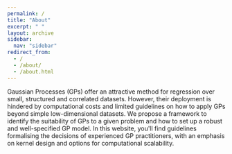 ```yaml
---
permalink: /
title: "About"
excerpt: " "
layout: archive
sidebar:
  nav: "sidebar"
redirect_from: 
  - /
  - /about/
  - /about.html
---
```


Gaussian Processes (GPs) offer an attractive method for regression over small, structured and correlated datasets. However, their deployment is hindered by computational costs and limited guidelines on how to apply GPs beyond simple low-dimensional datasets. We propose a framework to identify the suitability of GPs to a given problem and how to set up a robust and well-specified GP model. In this website, you'll find guidelines formalising the decisions of experienced GP practitioners, with an emphasis on kernel design and options for computational scalability.
